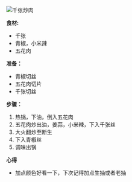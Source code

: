 ![千张炒肉](images/千张炒肉.jpg)

**食材:**
- 千张
- 青椒，小米辣
- 五花肉


**准备：**
- 青椒切丝
- 五花肉切片
- 千张切丝

**步骤：**
1. 热锅，下油，倒入五花肉
2. 五花肉炒出油，姜蒜，小米辣，下入千张丝
3. 大火翻炒至断生
4. 下入青椒丝
5. 调味出锅

**心得**
- 加点颜色好看一下，下次记得加点生抽或者老抽
